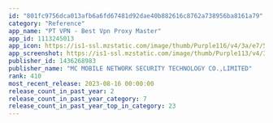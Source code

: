 ```yaml
---
id: "801fc9756dca013afb6a6fd67481d92dae40b882616c8762a738956ba8161a79"
category: "Reference"
app_name: "PT VPN - Best Vpn Proxy Master"
app_id: 1113245013
app_icon: https://is1-ssl.mzstatic.com/image/thumb/Purple116/v4/3a/e7/5c/3ae75c33-0d8a-4247-7a92-076037a97d3d/AppIcon-0-0-1x_U007emarketing-0-0-0-7-0-0-sRGB-0-0-0-GLES2_U002c0-512MB-85-220-0-0.png/1024x1024bb.png
app_screenshot: https://is1-ssl.mzstatic.com/image/thumb/Purple113/v4/37/82/2e/37822e90-77d7-3c63-c45f-19238dd4e353/pr_source.png/1242x2688bb.png
publisher_id: 1436268983
publisher_name: "MC MOBILE NETWORK SECURITY TECHNOLOGY CO.,LIMITED"
rank: 410
most_recent_release: 2023-08-16 00:00:00
release_count_in_past_year: 2
release_count_in_past_year_category: 7
release_count_in_past_year_top_in_category: 23
---
```

